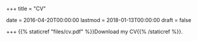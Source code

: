 +++
title = "CV"

date = 2016-04-20T00:00:00
lastmod = 2018-01-13T00:00:00
draft = false

+++
{{% staticref "files/cv.pdf" %}}Download my CV{{% /staticref %}}.
